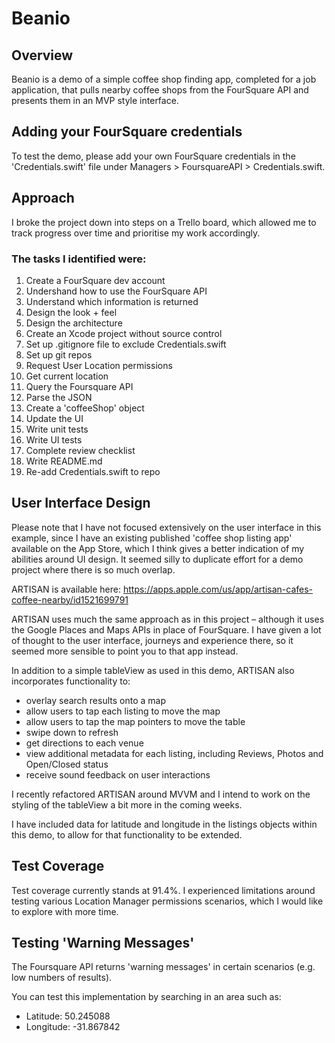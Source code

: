 #  Beanio

## Overview
Beanio is a demo of a simple coffee shop finding app, completed for a job application, that pulls nearby coffee shops from the FourSquare API and presents them in an MVP style interface.

## Adding your FourSquare credentials
To test the demo, please add your own FourSquare credentials in the 'Credentials.swift' file under Managers > FoursquareAPI > Credentials.swift.

## Approach
I broke the project down into steps on a Trello board, which allowed me to track progress over time and prioritise my work accordingly.

### The tasks I identified were:
1. Create a FourSquare dev account
2. Undershand how to use the FourSquare API
3. Understand which information is returned
4. Design the look + feel
5. Design the architecture
6. Create an Xcode project without source control
7. Set up .gitignore file to exclude Credentials.swift
8. Set up git repos
9. Request User Location permissions
10. Get current location
11. Query the Foursquare API
12. Parse the JSON
13. Create a 'coffeeShop' object
14. Update the UI
15. Write unit tests
16. Write UI tests
17. Complete review checklist
18. Write README.md
19. Re-add Credentials.swift to repo

## User Interface Design
Please note that I have not focused extensively on the user interface in this example, since I have an existing published 'coffee shop listing app' available on the App Store, which I think gives a better indication of my abilities around UI design. It seemed silly to duplicate effort for a demo project where there is so much overlap.

ARTISAN is available here:
https://apps.apple.com/us/app/artisan-cafes-coffee-nearby/id1521699791

ARTISAN uses much the same approach as in this project – although it uses the Google Places and Maps APIs in place of FourSquare. I have given a lot of thought to the user interface, journeys and experience there, so it seemed more sensible to point you to that app instead.

In addition to a simple tableView as used in this demo, ARTISAN also incorporates functionality to: 
- overlay search results onto a map
- allow users to tap each listing to move the map
- allow users to tap the map pointers to move the table
- swipe down to refresh
- get directions to each venue
- view additional metadata for each listing, including Reviews, Photos and Open/Closed status
- receive sound feedback on user interactions

I recently refactored ARTISAN around MVVM and I intend to work on the styling of the tableView a bit more in the coming weeks.

I have included data for latitude and longitude in the listings objects within this demo, to allow for that functionality to be extended.


## Test Coverage
Test coverage currently stands at 91.4%. I experienced limitations around testing various Location Manager permissions scenarios, which I would like to explore with more time.


## Testing 'Warning Messages'
The Foursquare API returns 'warning messages' in certain scenarios (e.g. low numbers of results).

You can test this implementation by searching in an area such as: 
- Latitude: 50.245088
- Longitude: -31.867842
